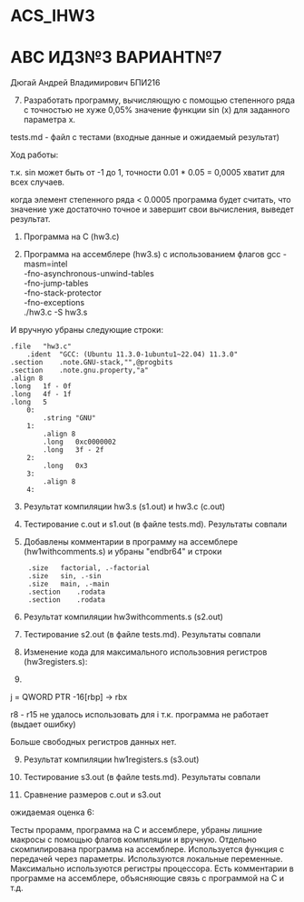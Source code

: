 # ACS_IHW3
# АВС ИДЗ№3 ВАРИАНТ№7
Дюгай Андрей Владимирович БПИ216

7. Разработать программу, вычисляющую с помощью степенного ряда
с точностью не хуже 0,05% значение функции sin (x) для заданного
параметра x.

tests.md - файл с тестами (входные данные и ожидаемый результат)

Ход работы:

т.к. sin может быть от -1 до 1, точности 0.01 * 0.05 = 0,0005 хватит для всех случаев.

когда элемент степенного ряда < 0.0005 программа будет считать, что значение уже достаточно точное и завершит свои вычисления, выведет результат.


1) Программа на С (hw3.c)

2) Программа на ассемблере (hw3.s) с использованием флагов gcc -masm=intel \
    -fno-asynchronous-unwind-tables \
    -fno-jump-tables \
    -fno-stack-protector \
    -fno-exceptions \
    ./hw3.c -S hw3.s
    
И вручную убраны следующие строки:

    .file	"hw3.c"
    	.ident	"GCC: (Ubuntu 11.3.0-1ubuntu1~22.04) 11.3.0"
	.section	.note.GNU-stack,"",@progbits
	.section	.note.gnu.property,"a"
	.align 8
	.long	1f - 0f
	.long	4f - 1f
	.long	5
        0:
            .string	"GNU"
        1:
            .align 8
            .long	0xc0000002
            .long	3f - 2f
        2:
            .long	0x3
        3:
            .align 8
        4:

3) Результат компиляции hw3.s (s1.out) и hw3.c (c.out)

4) Тестирование c.out и s1.out (в файле tests.md). Результаты совпали

5) Добавлены комментарии в программу на ассемблере (hw1withcomments.s) и убраны "endbr64" и строки

		.size	factorial, .-factorial
		.size	sin, .-sin
		.size	main, .-main
		.section	.rodata
		.section	.rodata

6) Результат компиляции hw3withcomments.s (s2.out) 

7) Тестирование s2.out (в файле tests.md). Результаты совпали

8) Изменение кода для максимального использовния регистров (hw3registers.s):
9) 
j = QWORD PTR -16[rbp] -> rbx

r8 - r15 не удалось использовать для i т.к. программа не работает (выдает ошибку)
	
Больше свободных регистров данных нет.

9) Результат компиляции hw1registers.s (s3.out) 

10) Тестирование s3.out (в файле tests.md). Результаты совпали

11) Сравнение размеров c.out и s3.out 

ожидаемая оценка 6:

Тесты прорамм, программа на C и ассемблере, убраны лишние макросы с помощью флагов компиляции и вручную. Отдельно скомпилирована программа на ассемблере.
Используется функция с передачей через параметры. Используются локальные переменные. Максимально используются регистры процессора. Есть комментарии в программе на ассемблере, объясняющие связь с программой на С и т.д.
